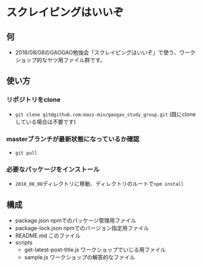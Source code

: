 # スクレイピングはいいぞ

何
---
- 2018/08/08のGAOGAO勉強会「スクレイピングはいいぞ」で使う、ワークショップ的なヤツ用ファイル群です。

使い方
---
### リポジトリをclone
- `git clone git@github.com:mass-min/gaogao_study_group.git` (既にcloneしている場合は不要です)

### masterブランチが最新状態になっているか確認
- `git pull`

### 必要なパッケージをインストール
- `2018_08_08`ディレクトリに移動、ディレクトリのルートで`npm install`

構成
---
- package.json                npmでのパッケージ管理用ファイル
- package-lock.json           npmでのバージョン指定用ファイル
- README.md                   このファイル
- scripts
  - get-latest-post-title.js ワークショップでいじる用ファイル
  - sample.js                ワークショップの解答的なファイル
